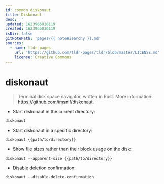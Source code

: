 ```yaml
---
id: common.diskonaut
title: Diskonaut
desc: ''
updated: 1623965016119
created: 1623965016119
isDir: false
gitNotePath: 'pages/{{ noteHiearchy }}.md'
sources:
  - name: tldr-pages
    url: 'https://github.com/tldr-pages/tldr/blob/master/LICENSE.md'
    license: Creative Commons
---
```

# diskonaut

> Terminal disk space navigator, written in Rust.
> More information: <https://github.com/imsnif/diskonaut>.

- Start diskonaut in the current directory:

`diskonaut`

- Start diskonaut in a specific directory:

`diskonaut {{path/to/directory}}`

- Show file sizes rather than their block usage on the disk:

`diskonaut --apparent-size {{path/to/directory}}`

- Disable deletion confirmation:

`diskonaut --disable-delete-confirmation`

